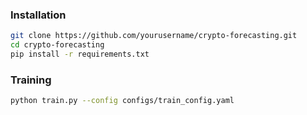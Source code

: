 ### Installation
```bash
git clone https://github.com/yourusername/crypto-forecasting.git
cd crypto-forecasting
pip install -r requirements.txt
```
### Training
```bash
python train.py --config configs/train_config.yaml
```
